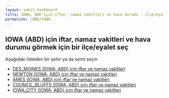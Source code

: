 ```yaml
---
layout: vakit_dashboard
title: IOWA, ABD için iftar, namaz vakitleri ve hava durumu - ilçe/eyalet seç
permalink: /ABD/IOWA
---
```


## IOWA (ABD) için iftar, namaz vakitleri ve hava durumu  görmek için bir ilçe/eyalet seç

Aşağıdaki listeden bir şehir ya da semt seçin

* [DES_MOINES (IOWA, ABD) için iftar ve namaz vakitleri](/ABD/IOWA/DES_MOINES)
* [NEWTON (IOWA, ABD) için iftar ve namaz vakitleri](/ABD/IOWA/NEWTON)
* [AMES (IOWA, ABD) için iftar ve namaz vakitleri](/ABD/IOWA/AMES)
* [COUNCIL_BLUFFS (IOWA, ABD) için iftar ve namaz vakitleri](/ABD/IOWA/COUNCIL_BLUFFS)
* [IOWA_CITY (IOWA, ABD) için iftar ve namaz vakitleri](/ABD/IOWA/IOWA_CITY)

<script type="text/javascript">
  var GLOBAL_COUNTRY = 'ABD';
  var GLOBAL_CITY = 'IOWA';
  var GLOBAL_STATE = 'IOWA';
</script>
